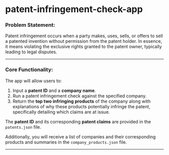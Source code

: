 # patent-infringement-check-app

### Problem Statement:

Patent infringement occurs when a party makes, uses, sells, or offers to sell a patented invention without permission from the patent holder. In essence, it means violating the exclusive rights granted to the patent owner, typically leading to legal disputes.

---

### Core Functionality:

The app will allow users to:

1. Input a **patent ID** and a **company name**.
2. Run a patent infringement check against the specified company.
3. Return the **top two infringing products** of the company along with explanations of why these products potentially infringe the patent, specifically detailing which claims are at issue.

The **patent ID** and its corresponding **patent claims** are provided in the `patents.json` file.

Additionally, you will receive a list of companies and their corresponding products and summaries in the `company_products.json` file.

---
